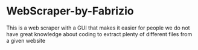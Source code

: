 # WebScraper-by-Fabrizio
This is a web scraper with a GUI that makes it easier for people we do not have great knowledge about coding to extract plenty of different files from a given website
